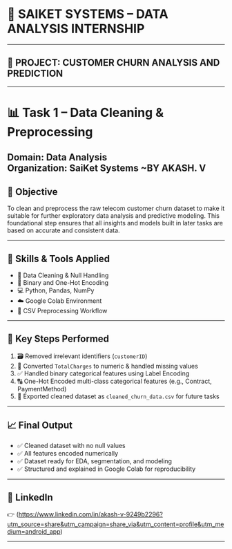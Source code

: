 # 💼 SAIKET SYSTEMS – DATA ANALYSIS INTERNSHIP  
---
## 🚀 PROJECT: CUSTOMER CHURN ANALYSIS AND PREDICTION
---

# 📊 Task 1 – Data Cleaning & Preprocessing  
**Domain:** Data Analysis  
**Organization:** SaiKet Systems
**~BY AKASH. V**
---

## 🧩 Objective

To clean and preprocess the raw telecom customer churn dataset to make it suitable for further exploratory data analysis and predictive modeling. This foundational step ensures that all insights and models built in later tasks are based on accurate and consistent data.

---

## 🧠 Skills & Tools Applied

- 🧼 Data Cleaning & Null Handling  
- 🔄 Binary and One-Hot Encoding  
- 💻 Python, Pandas, NumPy  
- ☁️ Google Colab Environment  
- 📁 CSV Preprocessing Workflow

---

## 🔧 Key Steps Performed

1. 🗃️ Removed irrelevant identifiers (`customerID`)  
2. 🔢 Converted `TotalCharges` to numeric & handled missing values  
3. ✅ Handled binary categorical features using Label Encoding  
4. 🔠 One-Hot Encoded multi-class categorical features (e.g., Contract, PaymentMethod)  
5. 💾 Exported cleaned dataset as `cleaned_churn_data.csv` for future tasks

---

## 📈 Final Output

- ✅ Cleaned dataset with no null values  
- ✅ All features encoded numerically  
- ✅ Dataset ready for EDA, segmentation, and modeling  
- ✅ Structured and explained in Google Colab for reproducibility

---

## 🔗 LinkedIn   
👉 (https://www.linkedin.com/in/akash-v-9249b2296?utm_source=share&utm_campaign=share_via&utm_content=profile&utm_medium=android_app)

---
